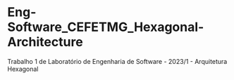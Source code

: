 # Eng-Software_CEFETMG_Hexagonal-Architecture
Trabalho 1 de Laboratório de Engenharia de Software - 2023/1 - Arquitetura Hexagonal
